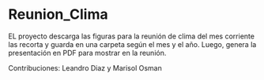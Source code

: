 # Reunion_Clima
EL proyecto descarga las figuras para la reunión de clima del mes corriente
las recorta y guarda en una carpeta según el mes y el año. Luego, genera la 
presentación en PDF para mostrar en la reunión.

Contribuciones: Leandro Diaz y Marisol Osman
